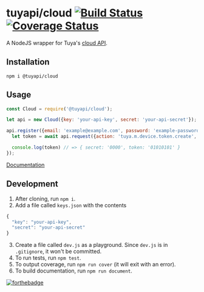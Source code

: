 tuyapi/cloud [![Build Status](https://travis-ci.org/TuyaAPI/cloud.svg?branch=master)](https://travis-ci.org/TuyaAPI/cloud) [![Coverage Status](https://coveralls.io/repos/github/TuyaAPI/cloud/badge.svg?branch=master)](https://coveralls.io/github/TuyaAPI/cloud?branch=master)
==============

A NodeJS wrapper for Tuya's [cloud API](https://docs.tuya.com/en/cloudapi/cloudAPI/index.html).

## Installation
`npm i @tuyapi/cloud`

## Usage
```javascript
const Cloud = require('@tuyapi/cloud');

let api = new Cloud({key: 'your-api-key', secret: 'your-api-secret'});

api.register({email: 'example@example.com', password: 'example-password'}).then(async sid => {
  let token = await api.request({action: 'tuya.m.device.token.create', data: {'timeZone': '-05:00'}});

  console.log(token) // => { secret: '0000', token: '01010101' }
});
```

[Documentation](https://tuyaapi.github.io/cloud/)

## Development
1. After cloning, run `npm i`.
2. Add a file called `keys.json` with the contents
```javascript
{
  "key": "your-api-key",
  "secret": "your-api-secret"
}
```
3. Create a file called `dev.js` as a playground. Since `dev.js` is in `.gitignore`, it won't be committed.
4. To run tests, run `npm test`.
5. To output coverage, run `npm run cover` (it will exit with an error).
6. To build documentation, run `npm run document`.

[![forthebadge](https://forthebadge.com/images/badges/made-with-javascript.svg)](https://forthebadge.com)
